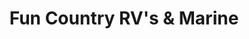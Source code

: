 ---
title: "Fun Country RV's & Marine"
url: /anthony/fun-country-rvs-und-marine/
shop: Wohnwagen
---